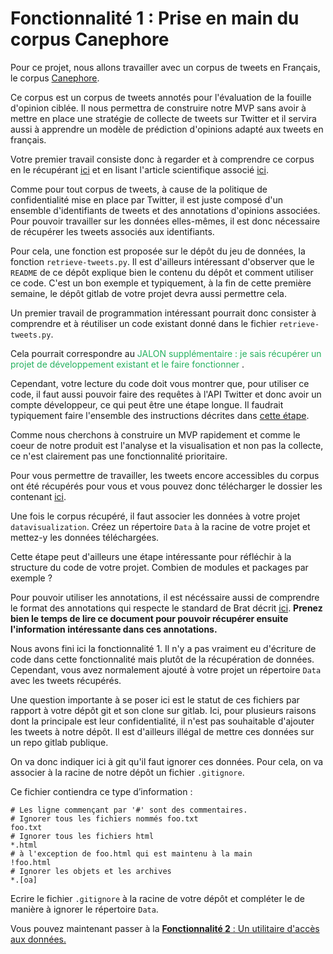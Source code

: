 # Fonctionnalité 1 : Prise en main du corpus Canephore


Pour ce projet, nous allons travailler avec un corpus de tweets en Français, le corpus [Canephore](https://github.com/ressources-tal/canephore).

Ce corpus est un corpus de tweets annotés pour l'évaluation de la fouille d'opinion ciblée. Il nous permettra de construire notre MVP sans avoir à mettre en place une stratégie de collecte de tweets sur Twitter et il servira aussi à apprendre un modèle de prédiction d'opinions adapté aux tweets en français.

Votre premier travail consiste donc à regarder et à comprendre ce corpus en le récupérant [ici](https://github.com/ressources-tal/canephore) et en lisant l'article scientifique associé [ici](https://hal.archives-ouvertes.fr/hal-01169293).

Comme pour tout corpus de tweets, à cause de la politique de confidentialité mise en place par Twitter, il est juste composé d'un ensemble d'identifiants de tweets et des annotations d'opinions associées. Pour pouvoir travailler sur les données elles-mêmes, il est donc nécessaire de récupérer les tweets associés aux identifiants.

Pour cela, une fonction est proposée sur le dépôt du jeu de données, la fonction `retrieve-tweets.py`. Il est d'ailleurs intéressant d'observer que le `README` de ce dépôt explique bien le contenu du dépôt et comment utiliser ce code. C'est un bon exemple et typiquement, à la fin de cette première semaine, le dépôt gitlab de votre projet devra aussi permettre cela.

Un premier travail de programmation intéressant pourrait donc consister à comprendre et à réutiliser un code existant donné dans le fichier `retrieve-tweets.py`. 

Cela pourrait correspondre au <span style="color: #26B260"> JALON supplémentaire : je sais récupérer un projet de développement existant et le faire fonctionner </span> .

Cependant, votre lecture du code doit vous montrer que, pour utiliser ce code, il faut aussi pouvoir faire des requêtes à l'API Twitter et donc avoir un compte développeur, ce qui peut être une étape longue. Il faudrait typiquement faire l'ensemble des instructions décrites dans [cette étape](./S1_twitterconnect.md).

Comme nous cherchons à construire un MVP rapidement et comme le coeur de notre produit est l'analyse et la visualisation et non pas la collecte, ce n'est clairement pas une fonctionnalité prioritaire. 


Pour vous permettre de travailler, les tweets encore accessibles du corpus ont été récupérés pour vous et vous pouvez donc télécharger le dossier les contenant [ici](https://filesender.renater.fr/?s=download&token=e018677c-67d5-4406-ab5c-a155ab5aadeb).


Une fois le corpus récupéré, il faut associer les données à votre projet `datavisualization`. Créez un répertoire `Data` à la racine de votre projet et mettez-y les données téléchargées.


Cette étape peut d'ailleurs une étape intéressante pour réfléchir à la structure du code de votre projet. Combien de modules et packages par exemple ?


Pour pouvoir utiliser les annotations, il est nécéssaire aussi de comprendre le format des annotations qui respecte le standard de Brat décrit [ici](http://brat.nlplab.org/standoff.html). **Prenez bien le temps de lire ce document pour pouvoir récupérer ensuite l'information intéressante dans ces annotations.**





Nous avons fini ici la fonctionnalité 1. Il n'y a pas vraiment eu d'écriture de code dans cette fonctionnalité mais plutôt de la récupération de données. Cependant, vous avez normalement ajouté à votre projet un répertoire `Data` avec les tweets récupérés.

Une question importante à se poser ici est le statut de ces fichiers par rapport à votre dépôt git et son clone sur gitlab. Ici, pour plusieurs raisons dont la principale est leur confidentialité, il n'est pas souhaitable d'ajouter les tweets à notre dépôt. Il est d'ailleurs illégal de mettre ces données sur un repo gitlab publique.

On va donc indiquer ici à git qu'il faut ignorer ces données. Pour cela, on va associer à la racine de notre dépôt un fichier `.gitignore`.

Ce fichier contiendra ce type d’information :

```
# Les ligne commençant par '#' sont des commentaires.
# Ignorer tous les fichiers nommés foo.txt
foo.txt
# Ignorer tous les fichiers html
*.html
# à l'exception de foo.html qui est maintenu à la main
!foo.html
# Ignorer les objets et les archives
*.[oa]
```


Ecrire le fichier `.gitignore` à la racine de votre dépôt et compléter le de manière à ignorer le répertoire `Data`.


Vous pouvez maintenant passer à la [**Fonctionnalité 2** : Un utilitaire d'accès aux données.](./S1_canephoredataacess.md)






